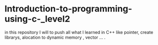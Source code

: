 # Introduction-to-programming-using-c-_level2
in this repository I will to push all what I learned in C++ like pointer, create librarys, alocation to dynamic  memory , vector ... .
